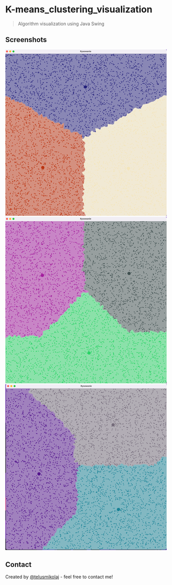 # K-means_clustering_visualization
> Algorithm visualization using Java Swing

## Screenshots
![Example screenshot](./img/1.png)
![Example screenshot](./img/2.png)
![Example screenshot](./img/3.png)
<!-- If you have screenshots you'd like to share, include them here. -->


## Contact
Created by [@telusmikolaj](https://www.linkedin.com/in/miko%C5%82aj-telus-84aa7122b) - feel free to contact me!

